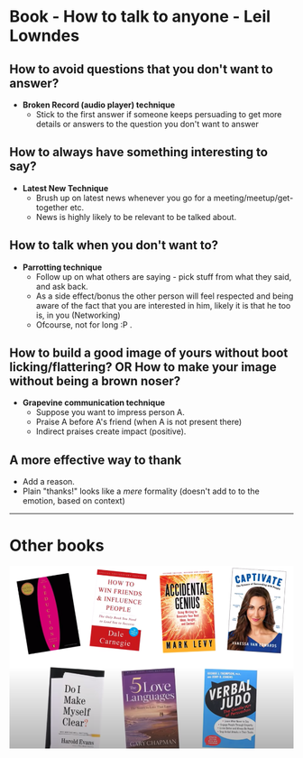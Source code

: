 # Book - How to talk to anyone - Leil Lowndes
## How to avoid questions that you don't want to answer?
* **Broken Record (audio player) technique**
  * Stick to the first answer if someone keeps persuading to get more details or answers to the question you don't want to answer


## How to always have something interesting to say?
* **Latest New Technique**
    * Brush up on latest news whenever you go for a meeting/meetup/get-together etc.
    * News is highly likely to be relevant to be talked about.


## How to talk when you don't want to?
* **Parrotting technique**
    * Follow up on what others are saying - pick stuff from what they said, and ask back.
    * As a side effect/bonus the other person will feel respected and being aware of the fact that you are interested in him, likely it is that he too is, in you (Networking)
    * Ofcourse, not for long :P .


## How to build a good image of yours without boot licking/flattering? OR How to make your image without being a brown noser?
* **Grapevine communication technique**
    * Suppose you want to impress person A.
    * Praise A before A's friend (when A is not present there)
    * Indirect praises create impact (positive).

## A more effective way to thank
* Add a reason.
* Plain "thanks!" looks like a _mere_ formality (doesn't add to to the emotion, based on context)
------

# Other books
![](_resources/2020-08-22-01-44-27.png)